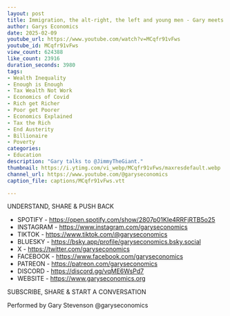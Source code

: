 ```yaml
---
layout: post
title: Immigration, the alt-right, the left and young men - Gary meets JimmyTheGiant
author: Garys Economics
date: 2025-02-09
youtube_url: https://www.youtube.com/watch?v=MCqfr91vFws
youtube_id: MCqfr91vFws
view_count: 624388
like_count: 23916
duration_seconds: 3980
tags:
- Wealth Inequality
- Enough is Enough
- Tax Wealth Not Work
- Economics of Covid
- Rich get Richer
- Poor get Poorer
- Economics Explained
- Tax the Rich
- End Austerity
- Billionaire
- Poverty
categories:
- Education
description: "Gary talks to @JimmyTheGiant."
thumbnail: https://i.ytimg.com/vi_webp/MCqfr91vFws/maxresdefault.webp
channel_url: https://www.youtube.com/@garyseconomics
caption_file: captions/MCqfr91vFws.vtt

---
```


UNDERSTAND, SHARE & PUSH BACK

- SPOTIFY - https://open.spotify.com/show/2807p01KIe4RRFjRTB5o25
- INSTAGRAM  - https://www.instagram.com/garyseconomics
- TIKTOK - https://www.tiktok.com/@garyseconomics
- BLUESKY - https://bsky.app/profile/garyseconomics.bsky.social
- X - https://twitter.com/garyseconomics
- FACEBOOK - https://www.facebook.com/garyseconomics
- PATREON - https://patreon.com/garyseconomics
- DISCORD - https://discord.gg/vqME6WsPd7
- WEBSITE - https://www.garyseconomics.org

SUBSCRIBE, SHARE & START A CONVERSATION

Performed by Gary Stevenson
@garyseconomics
